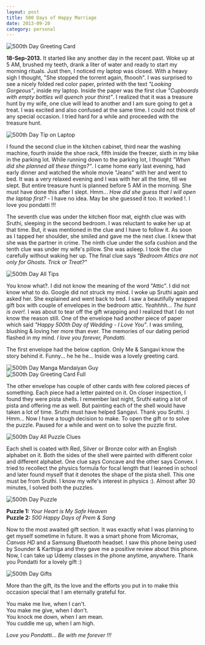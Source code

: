 ```yaml
---
layout: post
title: 500 Days of Happy Marriage
date: 2013-09-20
category: personal
---
```


![500th Day Greeting Card]({{site.img-path}}/500-day-greeting-card.jpg)  

**18-Sep-2013.** 
It started like any another day in the recent past. Woke up at 5 AM, brushed my teeth, drank a liter of water and ready to start my morning rituals. Just then, I noticed my laptop was closed. With a heavy sigh I thought, "She stopped the torrent again, fhoooh". I was surprised to see a nicely folded red color paper, printed with the text *"Looking Gorgeous"*, inside my laptop. Inside the paper was the first clue *"Cupboards with empty bottles will quench your thirst"*. I realized that it was a treasure hunt by my wife, one clue will lead to another and I am sure going to get a treat. I was excited and also confused at the same time. I could not think of any special occasion. I tried hard for a while and proceeded with the treasure hunt.  

![500th Day Tip on Laptop]({{site.img-path}}/500-day-tip-on-laptop.jpg)  

I found the second clue in the kitchen cabinet, third near the washing machine, fourth inside the shoe rack, fifth inside the freezer, sixth in my bike in the parking lot. While running down to the parking lot, I thought *"When did she planned all these things?"*. I came home early last evening, had early dinner and watched the whole movie "Jeans" with her and went to bed. It was a very relaxed evening and I was with her all the time, till we slept. But entire treasure hunt is planned before 5 AM in the morning. She must have done this after I slept. Hmm... *How did she guess that I will open the laptop first?* - I have no idea. May be she guessed it too. It worked !. I love you pondatti !!!  
  
The seventh clue was under the kitchen floor mat, eighth clue was with Sruthi, sleeping in the second bedroom. I was reluctant to wake her up at that time. But, it was mentioned in the clue and I have to follow it. As soon as I tapped her shoulder, she smiled and gave me the next clue. I knew that she was the partner in crime. The ninth clue under the sofa cushion and the tenth clue was under my wife's pillow. She was asleep. I took the clue carefully without waking her up. The final clue says *"Bedroom Attics are not only for Ghosts. Trick or Treat?"*   
  
![500th Day All Tips]({{site.img-path}}/500-day-all-tips.jpg)  

You know what?. I did not know the meaning of the word "Attic". I did not know what to do. Google did not struck my mind. I woke up Sruthi again and asked her. She explained and went back to bed. I saw a beautifully wrapped gift box with couple of envelopes in the bedroom attic. *Yeahhhh... The hunt is over!.* I was about to tear off the gift wrapping and I realized that I do not know the reason still. One of the envelope had another piece of paper which said *"Happy 500th Day of Wedding - I Love You"*. I was smiling, blushing & loving her more than ever. The memories of our dating period flashed in my mind. *I love you forever, Pondatti.*  
  
The first envelope had the below caption. Only Me & Sangavi know the story behind it. Funny... he he he... Inside was a lovely greeting card.   
  
![500th Day Manga Mandaiyan Guy]({{site.img-path}}/500-day-manga-mandaiyan-guy.jpg)  
![500th Day Greeting Card Full]({{site.img-path}}/500-day-greeting-card-full.jpg)  
  
The other envelope has couple of other cards with few colored pieces of something. Each piece had a letter painted on it. On closer inspection, I found they were pista shells. I remember last night, Sruthi eating a lot of pista and offering me as well. But painting each of the shell would have taken a lot of time. Sruthi must have helped Sangavi. Thank you Sruthi. :) Hmm... Now I have a tough decision to make. To open the gift or to solve the puzzle. Paused for a while and went on to solve the puzzle first.  

![500th Day All Puzzle Clues]({{site.img-path}}/500-day-all-puzzle-clues.jpg)  
  
Each shell is coated with Red, Silver or Bronze color with an English alphabet on it. Both the sides of the shell were painted with different color and different alphabet. One clue says Concave and the other says Convex. I tried to recollect the physics formula for focal length that I learned in school and later found myself that it denotes the shape of the pista shell. This one must be from Sruthi. I know my wife's interest in physics :). Almost after 30 minutes, I solved both the puzzles.   
  
![500th Day Puzzle]({{site.img-path}}/500-day-puzzle.jpg)  
  
**Puzzle 1:** *Your Heart is My Safe Heaven*  
**Puzzle 2:** *500 Happy Days of Prem & Sang*  
  
Now to the most awaited gift section. It was exactly what I was planning to get myself sometime in future. It was a smart phone from Micromax, *Canvas HD* and a Samsung Bluetooth headset. I saw this phone being used by Sounder & Karthiga and they gave me a positive review about this phone. Now, I can take up Udemy classes in the phone anytime, anywhere. Thank you Pondatti for a lovely gift :)  
  
![500th Day Gifts]({{site.img-path}}/500-day-gifts.jpg)  

More than the gift, its the love and the efforts you put in to make this occasion special that I am eternally grateful for.  
  
You make me live, when I can't.  
You make me give, when I don't.  
You knock me down, when I am mean.  
You cuddle me up, when I am high.  
  
*Love you Pondatti... Be with me forever !!!*  
